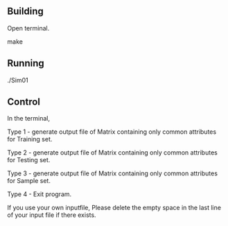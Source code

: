 ## Building

Open terminal.

make


## Running

./Sim01

## Control

In the terminal, 

Type 1 - generate output file of Matrix containing only common attributes for Training set.

Type 2 - generate output file of Matrix containing only common attributes for Testing set.

Type 3 - generate output file of Matrix containing only common attributes for Sample set.

Type 4 - Exit program.

If you use your own inputfile, Please delete the empty space in the last line of your input file if there exists.


